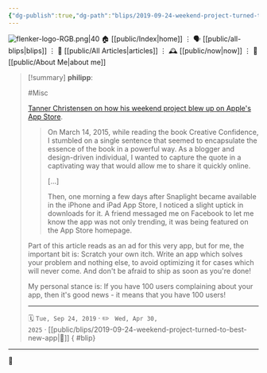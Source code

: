 ```yaml
---
{"dg-publish":true,"dg-path":"blips/2019-09-24-weekend-project-turned-to-best-new-app.md","dg-permalink":"2019/09/24/weekend-project-turned-to-best-new-app/","permalink":"/2019/09/24/weekend-project-turned-to-best-new-app/","title":"philipp @ 2019-09-24","created":"2019-09-24T00:00:00","updated":"2025-04-30T22:27:35"}
---
```



<div class="transclusion internal-embed is-loaded"><div class="markdown-embed">




![flenker-logo-RGB.png|40](/img/user/attachments/flenker-logo-RGB.png)
🏠 [[public/Index\|home]]  ⋮ 🗣️ [[public/all-blips\|blips]] ⋮  📝 [[public/All Articles\|articles]]  ⋮ 🕰️ [[public/now\|now]] ⋮ 🪪 [[public/About Me\|about me]]


</div></div>


> [!summary] **philipp**:
>
> #Misc
>
> [Tanner Christensen on how his weekend project blew up on Apple's App Store](https://tannerchristensen.com/blog/2018/12/30/oh-shit-my-weekend-project-turned-into-an-app-store-best-new-app).
>
> > On March 14, 2015, while reading the book Creative Confidence, I stumbled on a single sentence that seemed to encapsulate the essence of the book in a powerful way.
> > As a blogger and design-driven individual, I wanted to capture the quote in a captivating way that would allow me to share it quickly online.
> >
> > [...]
> >
> > Then, one morning a few days after Snaplight became available in the iPhone and iPad App Store, I noticed a slight uptick in downloads for it. A friend messaged me on Facebook to let me know the app was not only trending, it was being featured on the App Store homepage.
>
> Part of this article reads as an ad for this very app, but for me, the important bit is: Scratch your own itch. Write an app which solves your problem and nothing else, to avoid optimizing it for cases which will never come. And don't be afraid to ship as soon as you're done!
>
> My personal stance is: If you have 100 users complaining about your app, then it's good news - it means that you have 100 users!
> - - -
>
> 🗓️ <code>Tue, Sep 24, 2019</code>  · ✏️ <code> Wed, Apr 30, 2025</code>  · [[public/blips/2019-09-24-weekend-project-turned-to-best-new-app\|🔗]]
{ #blip}


- - -

 👾

